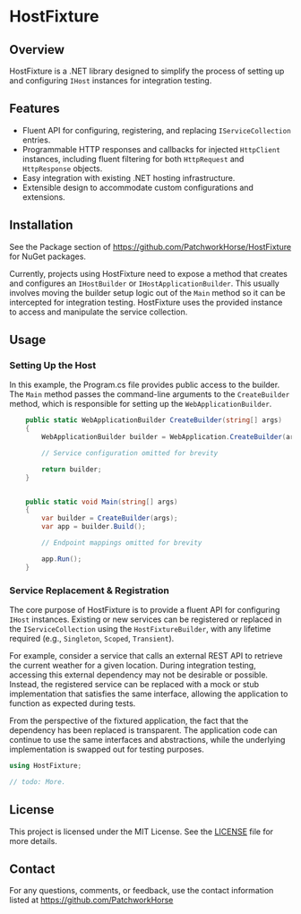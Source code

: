 # HostFixture

## Overview
HostFixture is a .NET library designed to simplify the process of setting up and configuring `IHost` instances for integration testing. 

## Features 
- Fluent API for configuring, registering, and replacing `IServiceCollection` entries.
- Programmable HTTP responses and callbacks for injected `HttpClient` instances, including fluent filtering for both `HttpRequest` and `HttpResponse` objects. 
- Easy integration with existing .NET hosting infrastructure.
- Extensible design to accommodate custom configurations and extensions.

## Installation 
See the Package section of https://github.com/PatchworkHorse/HostFixture for NuGet packages. 

Currently, projects using HostFixture need to expose a method that creates and configures an `IHostBuilder` or `IHostApplicationBuilder`. This usually involves moving the builder setup logic out of the `Main` method so it can be intercepted for integration testing. HostFixture uses the provided instance to access and manipulate the service collection.

## Usage

### Setting Up the Host

In this example, the Program.cs file provides public access to the builder. The `Main` method passes the command-line arguments to the `CreateBuilder` method, which is responsible for setting up the `WebApplicationBuilder`.

```csharp
    public static WebApplicationBuilder CreateBuilder(string[] args)
    {
        WebApplicationBuilder builder = WebApplication.CreateBuilder(args);

        // Service configuration omitted for brevity

        return builder;
    }


    public static void Main(string[] args)
    {
        var builder = CreateBuilder(args);
        var app = builder.Build();

        // Endpoint mappings omitted for brevity

        app.Run();
    }
```


### Service Replacement & Registration

The core purpose of HostFixture is to provide a fluent API for configuring `IHost` instances. Existing or new services can be registered or replaced in the `IServiceCollection` using the `HostFixtureBuilder`, with any lifetime required (e.g., `Singleton`, `Scoped`, `Transient`).

For example, consider a service that calls an external REST API to retrieve the current weather for a given location. During integration testing, accessing this external dependency may not be desirable or possible. Instead, the registered service can be replaced with a mock or stub implementation that satisfies the same interface, allowing the application to function as expected during tests.

From the perspective of the fixtured application, the fact that the dependency has been replaced is transparent. The application code can continue to use the same interfaces and abstractions, while the underlying implementation is swapped out for testing purposes.

```csharp
using HostFixture;

// todo: More. 
```



## License
This project is licensed under the MIT License. See the [LICENSE](LICENSE) file for more details.

## Contact
For any questions, comments, or feedback, use the contact information listed at https://github.com/PatchworkHorse
